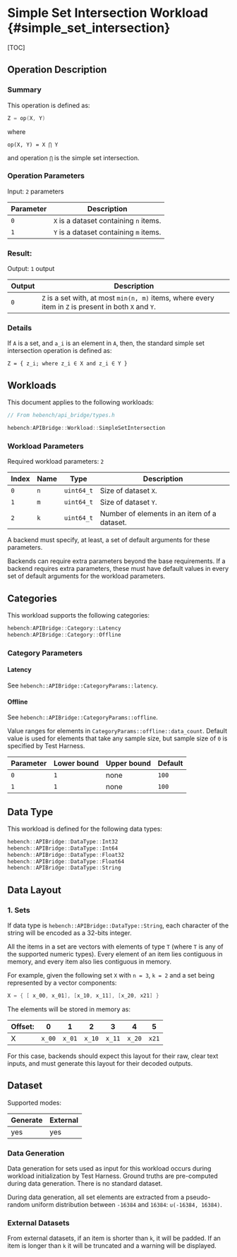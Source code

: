 Simple Set Intersection Workload {#simple_set_intersection}
========================

[TOC]

## Operation Description

### Summary
This operation is defined as:

```cpp
Z = op(X, Y)
```

where

```
op(X, Y) = X ⋂ Y
```

and operation `⋂` is the simple set intersection.

### Operation Parameters

Input: `2` parameters

| Parameter | Description |
|-|-|
| `0` | `X` is a dataset containing `n` items. |
| `1` | `Y` is a dataset containing `m` items. |

### Result:

Output: `1` output

| Output | Description |
|-|-|
| `0` | `Z` is a set with, at most `min(n, m)` items, where every item in `Z` is present in both `X` and `Y`. |

### Details

If `A` is a set, and `a_i` is an element in `A`, then, the standard simple set intersection operation is defined as:

```
Z = { z_i; where z_i ∈ X and z_i ∈ Y }
```

## Workloads

This document applies to the following workloads:

```cpp
// From hebench/api_bridge/types.h

hebench:APIBridge::Workload::SimpleSetIntersection
```

### Workload Parameters

Required workload parameters: `2`

| Index | Name | Type | Description |
|-|-|-|-|
| `0` | `n` | `uint64_t` | Size of dataset `X`. |
| `1` | `m` | `uint64_t` | Size of dataset `Y`. |
| `2` | `k` | `uint64_t` | Number of elements in an item of a dataset. |

A backend must specify, at least, a set of default arguments for these parameters.

Backends can require extra parameters beyond the base requirements. If a backend requires extra parameters, these must have default values in every set of default arguments for the workload parameters.

## Categories
This workload supports the following categories:

```cpp
hebench:APIBridge::Category::Latency
hebench:APIBridge::Category::Offline
```

### Category Parameters
#### Latency
See `hebench::APIBridge::CategoryParams::latency`.

#### Offline
See `hebench::APIBridge::CategoryParams::offline`.

Value ranges for elements in `CategoryParams::offline::data_count`. Default value is used for elements that take any sample size, but sample size of `0` is specified by Test Harness.

| Parameter | Lower bound | Upper bound | Default |
|-|-|-|-|
| `0` | `1` | none |`100` | 
| `1` | `1` | none |`100` | 

## Data Type

This workload is defined for the following data types:

```cpp
hebench::APIBridge::DataType::Int32
hebench::APIBridge::DataType::Int64
hebench::APIBridge::DataType::Float32
hebench::APIBridge::DataType::Float64
hebench::APIBridge::DataType::String
```

## Data Layout

### 1. Sets

If data type is `hebench::APIBridge::DataType::String`, each character of the string will be encoded as a 32-bits integer.
 
All the items in a set are vectors with elements of type `T` (where `T` is any of the supported numeric types). Every element of an item lies contiguous in memory, and every item also lies contiguous in memory.

For example, given the following set `X` with `n = 3`, `k = 2` and a set being represented by a vector components:

```cpp
X = { [ x_00, x_01], [x_10, x_11], [x_20, x21] }
```

The elements will be stored in memory as:

| Offset: | 0 | 1 | 2 | 3 | 4 | 5|
|-|-|-|-|-|-|-|
|X| `x_00` | `x_01` | `x_10` | `x_11` | `x_20` | `x21`  |

For this case, backends should expect this layout for their raw, clear text inputs, and must generate this layout for their decoded outputs.

## Dataset

Supported modes:

| Generate | External |
|-|-|
| yes | yes |

### Data Generation
Data generation for sets used as input for this workload occurs during workload initialization by Test Harness. Ground truths are pre-computed during data generation. There is no standard dataset.

During data generation, all set elements are extracted from a pseudo-random uniform distribution between `-16384` and `16384`: `u(-16384, 16384)`.

### External Datasets
From external datasets, if an item is shorter than `k`, it will be padded. If an item is longer than `k` it will be truncated and a warning will be displayed.
